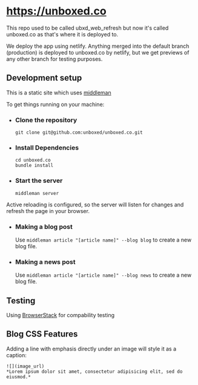 # https://unboxed.co

This repo used to be called ubxd_web_refresh but now it's called unboxed.co as
that's where it is deployed to.

We deploy the app using netlify.  Anything merged into the default branch
(production) is deployed to unboxed.co by netlify, but we get previews of any
other branch for testing purposes.

## Development setup

This is a static site which uses [middleman](https://github.com/middleman/middleman)

To get things running on your machine:

* ### Clone the repository

  ```
  git clone git@github.com:unboxed/unboxed.co.git
  ```

* ### Install Dependencies

  ```
  cd unboxed.co
  bundle install
  ```

* ### Start the server

  ```
  middleman server
  ```

Active reloading is configured, so the server will listen for changes and refresh the page in your browser.

* ### Making a blog post

  Use `middleman article "[article name]" --blog blog` to create a new blog file.

* ### Making a news post

  Use `middleman article "[article name]" --blog news` to create a new blog file.

## Testing

Using [BrowserStack](https://www.browserstack.com) for compability testing

## Blog CSS Features

Adding a line with emphasis directly under an image will style it as a caption:

```
![](image_url)
*Lorem ipsum dolor sit amet, consectetur adipisicing elit, sed do eiusmod.*
```
